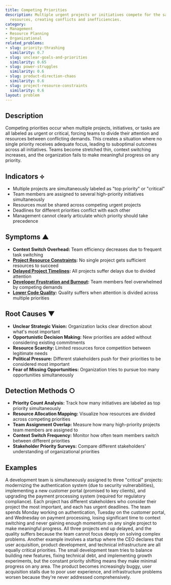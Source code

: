 ```yaml
---
title: Competing Priorities
description: Multiple urgent projects or initiatives compete for the same limited
  resources, creating conflicts and inefficiencies.
category:
- Management
- Resource Planning
- Organizational
related_problems:
- slug: priority-thrashing
  similarity: 0.7
- slug: unclear-goals-and-priorities
  similarity: 0.65
- slug: power-struggles
  similarity: 0.6
- slug: product-direction-chaos
  similarity: 0.6
- slug: project-resource-constraints
  similarity: 0.6
layout: problem
---
```


## Description

Competing priorities occur when multiple projects, initiatives, or tasks are all labeled as urgent or critical, forcing teams to divide their attention and resources between conflicting demands. This creates a situation where no single priority receives adequate focus, leading to suboptimal outcomes across all initiatives. Teams become stretched thin, context switching increases, and the organization fails to make meaningful progress on any priority.

## Indicators ⟡

- Multiple projects are simultaneously labeled as "top priority" or "critical"
- Team members are assigned to several high-priority initiatives simultaneously
- Resources must be shared across competing urgent projects
- Deadlines for different priorities conflict with each other
- Management cannot clearly articulate which priority should take precedence

## Symptoms ▲

- **Context Switch Overhead:** Team efficiency decreases due to frequent task switching
- **[Project Resource Constraints](project-resource-constraints.md):** No single project gets sufficient resources to succeed
- **[Delayed Project Timelines](delayed-project-timelines.md):** All projects suffer delays due to divided attention
- **[Developer Frustration and Burnout](developer-frustration-and-burnout.md):** Team members feel overwhelmed by competing demands
- **[Lower Code Quality](lower-code-quality.md):** Quality suffers when attention is divided across multiple priorities

## Root Causes ▼

- **Unclear Strategic Vision:** Organization lacks clear direction about what's most important
- **Opportunistic Decision Making:** New priorities are added without considering existing commitments
- **Resource Scarcity:** Limited resources force competition between legitimate needs
- **Political Pressure:** Different stakeholders push for their priorities to be considered most important
- **Fear of Missing Opportunities:** Organization tries to pursue too many opportunities simultaneously

## Detection Methods ○

- **Priority Count Analysis:** Track how many initiatives are labeled as top priority simultaneously
- **Resource Allocation Mapping:** Visualize how resources are divided across competing priorities
- **Team Assignment Overlap:** Measure how many high-priority projects team members are assigned to
- **Context Switch Frequency:** Monitor how often team members switch between different priorities
- **Stakeholder Priority Surveys:** Compare different stakeholders' understanding of organizational priorities

## Examples

A development team is simultaneously assigned to three "critical" projects: modernizing the authentication system (due to security vulnerabilities), implementing a new customer portal (promised to key clients), and upgrading the payment processing system (required for regulatory compliance). Each project has different stakeholders who consider their project the most important, and each has urgent deadlines. The team spends Monday working on authentication, Tuesday on the customer portal, and Wednesday on payment processing, losing significant time to context switching and never gaining enough momentum on any single project to make meaningful progress. All three projects end up delayed, and the quality suffers because the team cannot focus deeply on solving complex problems. Another example involves a startup where the CEO declares that user acquisition, product development, and technical infrastructure are all equally critical priorities. The small development team tries to balance building new features, fixing technical debt, and implementing growth experiments, but the constant priority shifting means they make minimal progress on any area. The product becomes increasingly buggy, user acquisition stalls due to poor user experience, and infrastructure problems worsen because they're never addressed comprehensively.